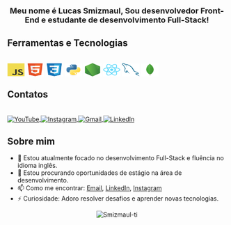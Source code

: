 <div align="center">
  <h3 style="font-size: 18px;">Meu nome é Lucas Smizmaul, Sou desenvolvedor Front-End e estudante de desenvolvimento Full-Stack!</h3>
</div>

## Ferramentas e Tecnologias
<div style="display: inline_block"><br>
  <img align="center" alt="JavaScript" height="30" width="40" src="https://raw.githubusercontent.com/devicons/devicon/master/icons/javascript/javascript-original.svg">
  <img align="center" alt="HTML" height="30" width="40" src="https://raw.githubusercontent.com/devicons/devicon/master/icons/html5/html5-original.svg">
  <img align="center" alt="CSS" height="30" width="40" src="https://raw.githubusercontent.com/devicons/devicon/master/icons/css3/css3-original.svg">
  <img align="center" alt="Python" height="30" width="40" src="https://raw.githubusercontent.com/devicons/devicon/master/icons/python/python-original.svg">
  <img align="center" alt="Node.js" height="30" width="40" src="https://raw.githubusercontent.com/devicons/devicon/master/icons/nodejs/nodejs-original.svg">
  <img align="center" alt="React" height="30" width="40" src="https://raw.githubusercontent.com/devicons/devicon/master/icons/react/react-original.svg">
  <img align="center" alt="MySQL" height="30" width="40" src="https://raw.githubusercontent.com/devicons/devicon/master/icons/mysql/mysql-original.svg">
  <img align="center" alt="MongoDB" height="30" width="40" src="https://raw.githubusercontent.com/devicons/devicon/master/icons/mongodb/mongodb-original.svg">
</div>

## Contatos
<div style="display: inline_block"><br>
  <a href="https://www.youtube.com/channel/UC-5SW3ecxlv_D50CwtIjcBg" target="_blank">
    <img align="center" alt="YouTube" height="30" width="40" src="https://upload.wikimedia.org/wikipedia/commons/4/42/YouTube_icon_%282013-2017%29.png">
  </a>
  <a href="https://instagram.com/smizmaul.ti" target="_blank">
    <img align="center" alt="Instagram" height="30" width="40" src="https://upload.wikimedia.org/wikipedia/commons/a/a5/Instagram_icon.png">
  </a>
  <a href="mailto:smizmaul.solucoes@gmail.com" target="_blank">
    <img align="center" alt="Gmail" height="30" width="40" src="https://upload.wikimedia.org/wikipedia/commons/4/42/Gmail_Icon.png">
  </a>
  <a href="https://www.linkedin.com/in/lucassmizmaul" target="_blank">
    <img align="center" alt="LinkedIn" height="30" width="40" src="https://upload.wikimedia.org/wikipedia/commons/c/ca/LinkedIn_logo_initials.png">
  </a>
</div>

## Sobre mim
- 🌱 Estou atualmente focado no desenvolvimento Full-Stack e fluência no idioma inglês. 
- 💬 Estou procurando oportunidades de estágio na área de desenvolvimento. 
- 📫 Como me encontrar: [Email](mailto:smizmaul.solucoes@gmail.com), [LinkedIn](https://www.linkedin.com/in/lucassmizmaul), [Instagram](https://instagram.com/smizmaul.ti)
- ⚡ Curiosidade: Adoro resolver desafios e aprender novas tecnologias.

<div align="center">
  <img src="https://komarev.com/ghpvc/?username=Smizmaul-ti&color=green" alt="Smizmaul-ti" />
</div>
